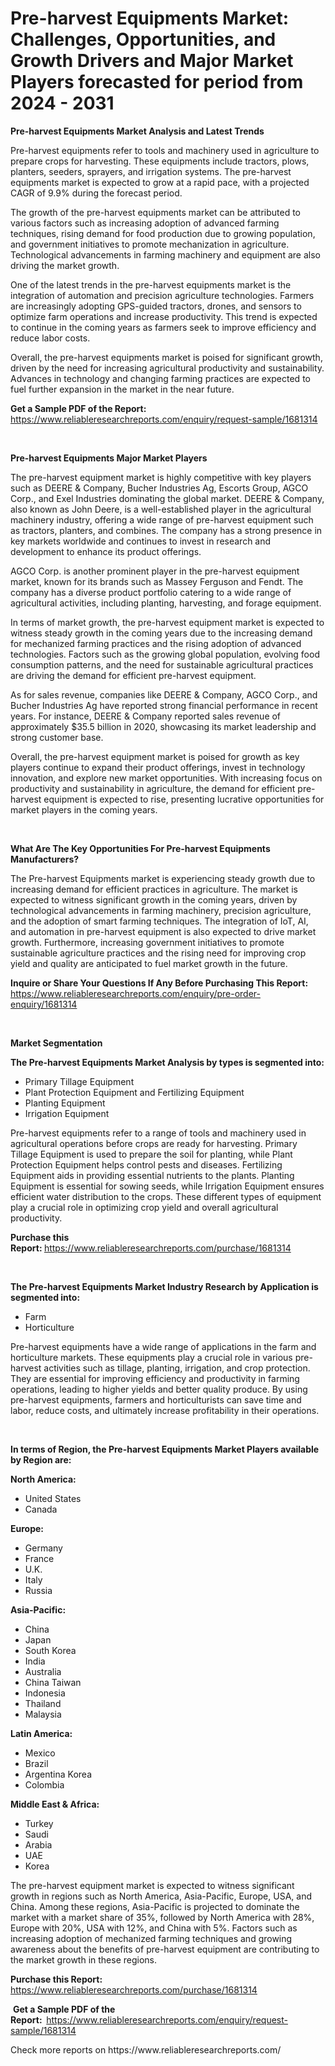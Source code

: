 <p><h1>Pre-harvest Equipments Market: Challenges, Opportunities, and Growth Drivers and Major Market Players forecasted for period from 2024 - 2031</h1></p><p><strong>Pre-harvest Equipments Market Analysis and Latest Trends</strong></p>
<p><p>Pre-harvest equipments refer to tools and machinery used in agriculture to prepare crops for harvesting. These equipments include tractors, plows, planters, seeders, sprayers, and irrigation systems. The pre-harvest equipments market is expected to grow at a rapid pace, with a projected CAGR of 9.9% during the forecast period.</p><p>The growth of the pre-harvest equipments market can be attributed to various factors such as increasing adoption of advanced farming techniques, rising demand for food production due to growing population, and government initiatives to promote mechanization in agriculture. Technological advancements in farming machinery and equipment are also driving the market growth.</p><p>One of the latest trends in the pre-harvest equipments market is the integration of automation and precision agriculture technologies. Farmers are increasingly adopting GPS-guided tractors, drones, and sensors to optimize farm operations and increase productivity. This trend is expected to continue in the coming years as farmers seek to improve efficiency and reduce labor costs.</p><p>Overall, the pre-harvest equipments market is poised for significant growth, driven by the need for increasing agricultural productivity and sustainability. Advances in technology and changing farming practices are expected to fuel further expansion in the market in the near future.</p></p>
<p><strong>Get a Sample PDF of the Report:&nbsp;</strong> <a href="https://www.reliableresearchreports.com/enquiry/request-sample/1681314">https://www.reliableresearchreports.com/enquiry/request-sample/1681314</a></p>
<p>&nbsp;</p>
<p><strong>Pre-harvest Equipments Major Market Players</strong></p>
<p><p>The pre-harvest equipment market is highly competitive with key players such as DEERE & Company, Bucher Industries Ag, Escorts Group, AGCO Corp., and Exel Industries dominating the global market. DEERE & Company, also known as John Deere, is a well-established player in the agricultural machinery industry, offering a wide range of pre-harvest equipment such as tractors, planters, and combines. The company has a strong presence in key markets worldwide and continues to invest in research and development to enhance its product offerings.</p><p>AGCO Corp. is another prominent player in the pre-harvest equipment market, known for its brands such as Massey Ferguson and Fendt. The company has a diverse product portfolio catering to a wide range of agricultural activities, including planting, harvesting, and forage equipment.</p><p>In terms of market growth, the pre-harvest equipment market is expected to witness steady growth in the coming years due to the increasing demand for mechanized farming practices and the rising adoption of advanced technologies. Factors such as the growing global population, evolving food consumption patterns, and the need for sustainable agricultural practices are driving the demand for efficient pre-harvest equipment.</p><p>As for sales revenue, companies like DEERE & Company, AGCO Corp., and Bucher Industries Ag have reported strong financial performance in recent years. For instance, DEERE & Company reported sales revenue of approximately $35.5 billion in 2020, showcasing its market leadership and strong customer base.</p><p>Overall, the pre-harvest equipment market is poised for growth as key players continue to expand their product offerings, invest in technology innovation, and explore new market opportunities. With increasing focus on productivity and sustainability in agriculture, the demand for efficient pre-harvest equipment is expected to rise, presenting lucrative opportunities for market players in the coming years.</p></p>
<p>&nbsp;</p>
<p><strong>What Are The Key Opportunities For Pre-harvest Equipments Manufacturers?</strong></p>
<p><p>The Pre-harvest Equipments market is experiencing steady growth due to increasing demand for efficient practices in agriculture. The market is expected to witness significant growth in the coming years, driven by technological advancements in farming machinery, precision agriculture, and the adoption of smart farming techniques. The integration of IoT, AI, and automation in pre-harvest equipment is also expected to drive market growth. Furthermore, increasing government initiatives to promote sustainable agriculture practices and the rising need for improving crop yield and quality are anticipated to fuel market growth in the future.</p></p>
<p><strong>Inquire or Share Your Questions If Any Before Purchasing This Report:</strong> <a href="https://www.reliableresearchreports.com/enquiry/pre-order-enquiry/1681314">https://www.reliableresearchreports.com/enquiry/pre-order-enquiry/1681314</a></p>
<p>&nbsp;</p>
<p><strong>Market Segmentation</strong></p>
<p><strong>The Pre-harvest Equipments Market Analysis by types is segmented into:</strong></p>
<p><ul><li>Primary Tillage Equipment</li><li>Plant Protection Equipment and Fertilizing Equipment</li><li>Planting Equipment</li><li>Irrigation Equipment</li></ul></p>
<p><p>Pre-harvest equipments refer to a range of tools and machinery used in agricultural operations before crops are ready for harvesting. Primary Tillage Equipment is used to prepare the soil for planting, while Plant Protection Equipment helps control pests and diseases. Fertilizing Equipment aids in providing essential nutrients to the plants. Planting Equipment is essential for sowing seeds, while Irrigation Equipment ensures efficient water distribution to the crops. These different types of equipment play a crucial role in optimizing crop yield and overall agricultural productivity.</p></p>
<p><strong>Purchase this Report:&nbsp;</strong><a href="https://www.reliableresearchreports.com/purchase/1681314">https://www.reliableresearchreports.com/purchase/1681314</a></p>
<p>&nbsp;</p>
<p><strong>The Pre-harvest Equipments Market Industry Research by Application is segmented into:</strong></p>
<p><ul><li>Farm</li><li>Horticulture</li></ul></p>
<p><p>Pre-harvest equipments have a wide range of applications in the farm and horticulture markets. These equipments play a crucial role in various pre-harvest activities such as tillage, planting, irrigation, and crop protection. They are essential for improving efficiency and productivity in farming operations, leading to higher yields and better quality produce. By using pre-harvest equipments, farmers and horticulturists can save time and labor, reduce costs, and ultimately increase profitability in their operations.</p></p>
<p>&nbsp;</p>
<p><strong>In terms of Region, the Pre-harvest Equipments Market Players available by Region are:</strong></p>
<p>
    <p> <strong> North America: </strong>
        <ul>
            <li>United States</li>
            <li>Canada</li>
        </ul>
        </p> 
    <p> <strong> Europe: </strong>
        <ul>
            <li>Germany</li>
            <li>France</li>
            <li>U.K.</li>
            <li>Italy</li>
            <li>Russia</li>
        </ul>
        </p> 
    <p> <strong> Asia-Pacific: </strong>
        <ul>
            <li>China</li>
            <li>Japan</li>
            <li>South Korea</li>
            <li>India</li>
            <li>Australia</li>
            <li>China Taiwan</li>
            <li>Indonesia</li>
            <li>Thailand</li>
            <li>Malaysia</li>
        </ul>
        </p> 
    <p> <strong> Latin America: </strong>
        <ul>
            <li>Mexico</li>
            <li>Brazil</li>
            <li>Argentina Korea</li>
            <li>Colombia</li>
        </ul>
        </p> 
    <p> <strong> Middle East & Africa: </strong>
        <ul>
            <li>Turkey</li>
            <li>Saudi</li>
            <li>Arabia</li>
            <li>UAE</li>
            <li>Korea</li>
        </ul>
    </p>
    </p>
<p><p>The pre-harvest equipment market is expected to witness significant growth in regions such as North America, Asia-Pacific, Europe, USA, and China. Among these regions, Asia-Pacific is projected to dominate the market with a market share of 35%, followed by North America with 28%, Europe with 20%, USA with 12%, and China with 5%. Factors such as increasing adoption of mechanized farming techniques and growing awareness about the benefits of pre-harvest equipment are contributing to the market growth in these regions.</p></p>
<p><strong>Purchase this Report: </strong><a href="https://www.reliableresearchreports.com/purchase/1681314">https://www.reliableresearchreports.com/purchase/1681314</a></p>
<p>&nbsp;<strong>Get a Sample PDF of the Report:&nbsp;&nbsp;</strong><a href="https://www.reliableresearchreports.com/enquiry/request-sample/1681314">https://www.reliableresearchreports.com/enquiry/request-sample/1681314</a></p>
<p><strong></strong></p>
<p>Check more reports on https://www.reliableresearchreports.com/</p>